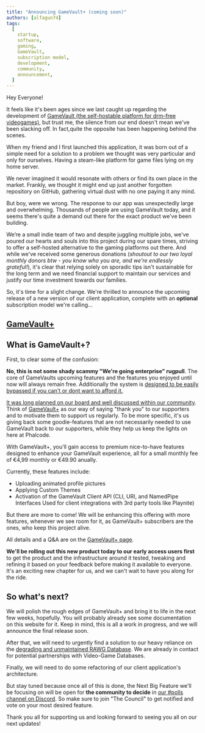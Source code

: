 ```yaml
---
title: "Announcing GameVault+ (coming soon)"
authors: [alfagun74]
tags:
  [
    startup,
    software,
    gaming,
    GameVault,
    subscription model,
    development,
    community,
    announcement,
  ]
---
```


Hey Everyone!

It feels like it's been ages since we last caught up regarding the development of [GameVault (the self-hostable platform for drm-free videogames)](https://gamevau.lt), but trust me, the silence from our end doesn't mean we've been slacking off. In fact,quite the opposite has been happening behind the scenes. <!-- truncate --> 

When my friend and I first launched this application, it was born out of a simple need for a solution to a problem we thought was very particular and only for ourselves. Having a steam-like platform for game files lying on my home server.

We never imagined it would resonate with others or find its own place in the market. Frankly, we thought it might end up just another forgotten repository on GitHub, gathering virtual dust with no one paying it any mind.

But boy, were we wrong. The response to our app was unexpectedly large and overwhelming. Thousands of people are using GameVault today, and it seems there's quite a demand out there for the exact product we've been building.

We’re a small indie team of two and despite juggling multiple jobs, we've poured our hearts and souls into this project during our spare times, striving to offer a self-hosted alternative to the gaming platforms out there. And while we've received some generous donations (_shoutout to our two loyal monthly donors btw - you know who you are, and we're endlessly grateful!_), it's clear that relying solely on sporadic tips isn't sustainable for the long term and we need financial support to maintain our services and justify our time investment towards our families.

So, it's time for a slight change. We're thrilled to announce the upcoming release of a new version of our client application, complete with an **optional** subscription model we're calling...

## [GameVault+](https://gamevau.lt/docs/gamevault-plus/introduction)

## What is GameVault+?

First, to clear some of the confusion:

**No, this is not some shady scammy "We're going enterprise" rugpull**.
The core of GameVaults upcoming features and the features you enjoyed until now will always remain free. Additionally the system is [designed to be easily bypassed if you can't or dont want to afford it.](https://gamevau.lt/docs/gamevault-plus/introduction/#what-if-i-cant-afford-gamevault)

[It was long planned on our board and well discussed within our community](https://github.com/Phalcode/gamevault-app/issues/151). Think of [GameVault+](https://gamevau.lt/docs/gamevault-plus/introduction) as our way of saying "thank you" to our supporters and to motivate them to support us regularly. To be more specific, it's us giving back some goodie-features that are not necessarily needed to use GameVault back to our supporters, while they help us keep the lights on here at Phalcode.

With GameVault+, you'll gain access to premium nice-to-have features designed to enhance your GameVault experience, all for a small monthly fee of €4,99 monthly or €49.90 anually.

Currently, these features include:

- Uploading animated profile pictures
- Applying Custom Themes
- Activation of the GameVault Client API (CLI, URI, and NamedPipe Interfaces Used for client integrations with 3rd party tools like Playnite)

But there are more to come! We will be enhancing this offering with more features, whenever we see room for it, as GameVault+ subscribers are the ones, who keep this project alive.

All details and a Q&A are on the [GameVault+ page](https://gamevau.lt/docs/gamevault-plus/introduction).

**We'll be rolling out this new product today to our early access users first** to get the product and the infrastructure around it tested, tweaking and refining it based on your feedback before making it available to everyone. It's an exciting new chapter for us, and we can't wait to have you along for the ride.

## So what's next?

We will polish the rough edges of GameVault+ and bring it to life in the next few weeks, hopefully. You will probably already see some documentation on this website for it. Keep in mind, this is all a work in progress, and we will announce the final release soon.

After that, we will need to urgently find a solution to our heavy reliance on the [degrading and unmaintained RAWG Database](https://discord.com/channels/1100920639667306496/1134496308846137404/1217726870959820861). We are already in contact for potential partnerships with Video-Game Databases.

Finally, we will need to do some refactoring of our client application's architecture.

But stay tuned because once all of this is done, the Next Big Feature we'll be focusing on will be open for **the community to decide** in [our #polls channel on Discord](https://discord.gg/NEdNen2dSu). So make sure to join "The Council" to get notified and vote on your most desired feature.

Thank you all for supporting us and looking forward to seeing you all on our next updates!
